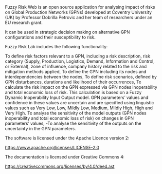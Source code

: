 Fuzzy Risk Web is an open source application for analysing impact of risks on Global Production Networks (GPNs) developed at Coventry University (UK) by Professor Dobrilla Petrovic and her team of researchers under an EU research grant. 

It can be used in strategic decision making on alternative GPN configurations and their susceptibility to risk.

Fuzzy Risk Lab includes the following functionality:

To define risk factors relevant to a GPN, including a risk description, risk category (Supply, Production, Logistics, Demand, Information and Control, or External), zone of influence, company history related to the risk and mitigation methods applied,
To define the GPN including its nodes and interdependencies between the nodes,
To define risk scenarios, defined by GPN disturbances, durations and likelihood of their occurrences,
To calculate the risk impact on the GPN expressed via GPN nodes inoperability and total economic loss of risk. This calculation is based on a Fuzzy Dynamic Inoperability Input Output model. GPN parameters’ values and confidence in these values are uncertain and are specified using linguistic values such as Very Low, Low, Mildly Low, Medium, Mildly High, High and Very High.
To analyse the sensitivity of the model outputs (GPN nodes inoperability and total economic loss of risk) on changes in GPN parameters’ values,
-To analyse the sensitivity of the outputs on the uncertainty in the GPN parameters.

The software is licensed under the Apache Licence version 2:

https://www.apache.org/licenses/LICENSE-2.0

The documentation is licensed under Creative Commons 4:

https://creativecommons.org/licenses/by/4.0/deed.ast



